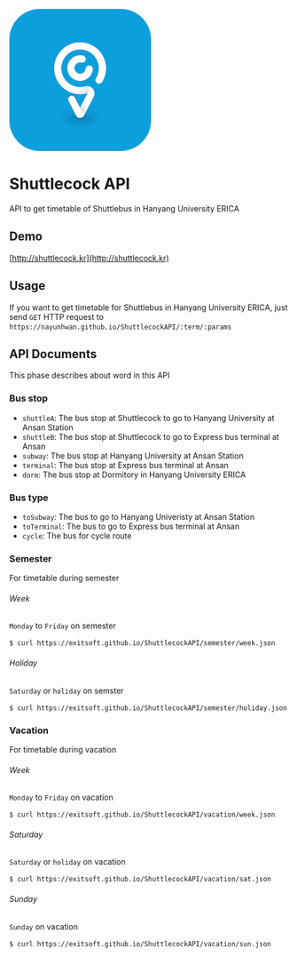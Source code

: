 ![Shuttlecock Logo](./images/shuttlecock.png)

# Shuttlecock API

API to get timetable of Shuttlebus in Hanyang University ERICA

## Demo
[http://shuttlecock.kr](http://shuttlecock.kr)

## Usage

If you want to get timetable for Shuttlebus in Hanyang University ERICA, just send `GET` HTTP request to `https://nayunhwan.github.io/ShuttlecockAPI/:term/:params`

## API Documents

This phase describes about word in this API

### Bus stop

* `shuttleA`: The bus stop at Shuttlecock to go to Hanyang University at Ansan Station
* `shuttleB`: The bus stop at Shuttlecock to go to Express bus terminal at Ansan
* `subway`: The bus stop at Hanyang University at Ansan Station
* `terminal`: The bus stop at Express bus terminal at Ansan
* `dorm`: The bus stop at Dormitory in Hanyang University ERICA

### Bus type

* `toSubway`: The bus to go to Hanyang Univeristy at Ansan Station
* `toTerminal`: The bus to go to Express bus terminal at Ansan
* `cycle`: The bus for cycle route

### Semester

For timetable during semester

###### Week

`Monday` to `Friday` on semester

```
$ curl https://exitsoft.github.io/ShuttlecockAPI/semester/week.json
```

###### Holiday

`Saturday` or `holiday` on semster

```
$ curl https://exitsoft.github.io/ShuttlecockAPI/semester/holiday.json
```

### Vacation

For timetable during vacation

###### Week

`Monday` to `Friday` on vacation

```
$ curl https://exitsoft.github.io/ShuttlecockAPI/vacation/week.json
```

###### Saturday

`Saturday` or `holiday` on vacation

```
$ curl https://exitsoft.github.io/ShuttlecockAPI/vacation/sat.json
```

###### Sunday

`Sunday` on vacation

```
$ curl https://exitsoft.github.io/ShuttlecockAPI/vacation/sun.json
```
